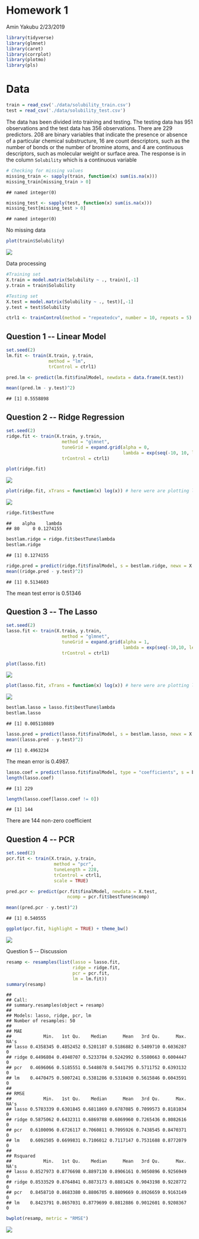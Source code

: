 Homework 1
================
Amin Yakubu
2/23/2019

``` r
library(tidyverse)
library(glmnet)
library(caret)
library(corrplot)
library(plotmo)
library(pls)
```

Data
====

``` r
train = read_csv('./data/solubility_train.csv')
test = read_csv('./data/solubility_test.csv')
```

The data has been divided into training and testing. The testing data has 951 observations and the test data has 356 observations. There are 229 predictors. 208 are binary variables that indicate the presence or absence of a particular chemical substructure, 16 are count descriptors, such as the number of bonds or the number of bromine atoms, and 4 are continuous descriptors, such as molecular weight or surface area. The response is in the column `Solubility` which is a continuous variable

``` r
# Checking for missing values
missing_train <- sapply(train, function(x) sum(is.na(x)))
missing_train[missing_train > 0]
```

    ## named integer(0)

``` r
missing_test <- sapply(test, function(x) sum(is.na(x)))
missing_test[missing_test > 0]
```

    ## named integer(0)

No missing data

``` r
plot(train$Solubility)
```

![](HW1_files/figure-markdown_github/unnamed-chunk-4-1.png)

Data processing

``` r
#Training set
X.train = model.matrix(Solubility ~ ., train)[,-1]
y.train = train$Solubility

#Testing set
X.test = model.matrix(Solubility ~ ., test)[,-1]
y.test = test$Solubility

ctrl1 <- trainControl(method = "repeatedcv", number = 10, repeats = 5)
```

Question 1 -- Linear Model
--------------------------

``` r
set.seed(2)
lm.fit <- train(X.train, y.train,
                method = "lm",
                trControl = ctrl1)

pred.lm <- predict(lm.fit$finalModel, newdata = data.frame(X.test))

mean((pred.lm - y.test)^2)
```

    ## [1] 0.5558898

Question 2 -- Ridge Regression
------------------------------

``` r
set.seed(2)
ridge.fit <- train(X.train, y.train,
                     method = "glmnet",
                     tuneGrid = expand.grid(alpha = 0, 
                                            lambda = exp(seq(-10, 10, length = 200))),
                     trControl = ctrl1)

plot(ridge.fit)
```

![](HW1_files/figure-markdown_github/unnamed-chunk-7-1.png)

``` r
plot(ridge.fit, xTrans = function(x) log(x)) # here were are plotting log lambda so it looks like the previous plots
```

![](HW1_files/figure-markdown_github/unnamed-chunk-7-2.png)

``` r
ridge.fit$bestTune
```

    ##    alpha    lambda
    ## 80     0 0.1274155

``` r
bestlam.ridge = ridge.fit$bestTune$lambda
bestlam.ridge
```

    ## [1] 0.1274155

``` r
ridge.pred = predict(ridge.fit$finalModel, s = bestlam.ridge, newx = X.test)
mean((ridge.pred - y.test)^2)
```

    ## [1] 0.5134603

The mean test error is 0.51346

Question 3 -- The Lasso
-----------------------

``` r
set.seed(2)
lasso.fit <- train(X.train, y.train,
                     method = "glmnet",
                     tuneGrid = expand.grid(alpha = 1, 
                                            lambda = exp(seq(-10,10, length = 200))),
                     trControl = ctrl1)

plot(lasso.fit)
```

![](HW1_files/figure-markdown_github/unnamed-chunk-10-1.png)

``` r
plot(lasso.fit, xTrans = function(x) log(x)) # here were are plotting log lambda so it looks like the previous plots
```

![](HW1_files/figure-markdown_github/unnamed-chunk-10-2.png)

``` r
bestlam.lasso = lasso.fit$bestTune$lambda
bestlam.lasso
```

    ## [1] 0.005110889

``` r
lasso.pred = predict(lasso.fit$finalModel, s = bestlam.lasso, newx = X.test)
mean((lasso.pred - y.test)^2)
```

    ## [1] 0.4963234

The mean error is 0.4987.

``` r
lasso.coef = predict(lasso.fit$finalModel, type = "coefficients", s = bestlam.lasso)[1:ncol(train),]
length(lasso.coef)
```

    ## [1] 229

``` r
length(lasso.coef[lasso.coef != 0])
```

    ## [1] 144

There are 144 non-zero coefficient

Question 4 -- PCR
-----------------

``` r
set.seed(2)
pcr.fit <- train(X.train, y.train,
                  method = "pcr",
                  tuneLength = 228,
                  trControl = ctrl1,
                  scale = TRUE)

pred.pcr <- predict(pcr.fit$finalModel, newdata = X.test, 
                       ncomp = pcr.fit$bestTune$ncomp)

mean((pred.pcr - y.test)^2)
```

    ## [1] 0.540555

``` r
ggplot(pcr.fit, highlight = TRUE) + theme_bw()
```

![](HW1_files/figure-markdown_github/unnamed-chunk-15-1.png)

Question 5 -- Discussion

``` r
resamp <- resamples(list(lasso = lasso.fit, 
                         ridge = ridge.fit, 
                         pcr = pcr.fit,
                         lm = lm.fit))
summary(resamp)
```

    ## 
    ## Call:
    ## summary.resamples(object = resamp)
    ## 
    ## Models: lasso, ridge, pcr, lm 
    ## Number of resamples: 50 
    ## 
    ## MAE 
    ##            Min.   1st Qu.    Median      Mean   3rd Qu.      Max. NA's
    ## lasso 0.4358345 0.4852452 0.5201107 0.5186882 0.5409710 0.6036287    0
    ## ridge 0.4496804 0.4940707 0.5233784 0.5242992 0.5580663 0.6004447    0
    ## pcr   0.4696066 0.5185551 0.5448078 0.5441795 0.5711752 0.6393132    0
    ## lm    0.4470475 0.5007241 0.5381286 0.5310430 0.5615846 0.6043591    0
    ## 
    ## RMSE 
    ##            Min.   1st Qu.    Median      Mean   3rd Qu.      Max. NA's
    ## lasso 0.5783339 0.6301845 0.6811869 0.6787085 0.7099573 0.8181034    0
    ## ridge 0.5875062 0.6432311 0.6869788 0.6869960 0.7265436 0.8082616    0
    ## pcr   0.6100096 0.6726117 0.7060811 0.7095926 0.7438545 0.8470371    0
    ## lm    0.6092505 0.6699831 0.7106012 0.7117147 0.7531688 0.8772079    0
    ## 
    ## Rsquared 
    ##            Min.   1st Qu.    Median      Mean   3rd Qu.      Max. NA's
    ## lasso 0.8527973 0.8776698 0.8897130 0.8906161 0.9050896 0.9256949    0
    ## ridge 0.8533529 0.8764841 0.8873173 0.8881426 0.9043198 0.9228772    0
    ## pcr   0.8458710 0.8683380 0.8806705 0.8809669 0.8926659 0.9163149    0
    ## lm    0.8423791 0.8657031 0.8779699 0.8812886 0.9012601 0.9208367    0

``` r
bwplot(resamp, metric = "RMSE")
```

![](HW1_files/figure-markdown_github/unnamed-chunk-16-1.png)
